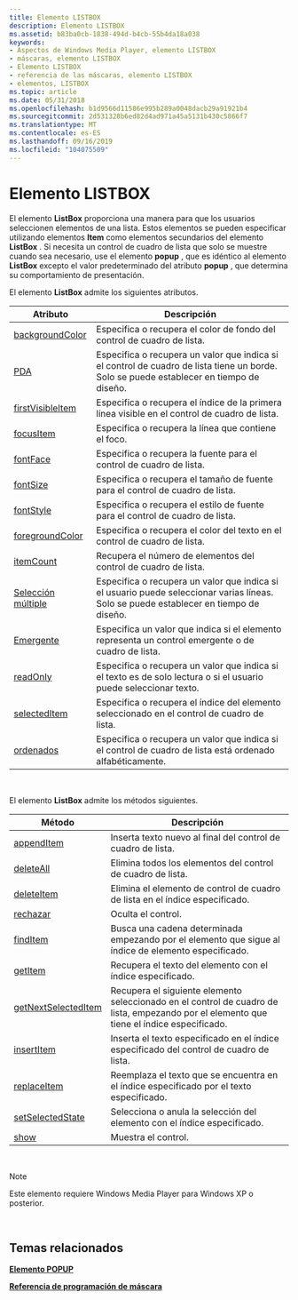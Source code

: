 ```yaml
---
title: Elemento LISTBOX
description: Elemento LISTBOX
ms.assetid: b83ba0cb-1838-494d-b4cb-55b4da18a038
keywords:
- Aspectos de Windows Media Player, elemento LISTBOX
- máscaras, elemento LISTBOX
- Elemento LISTBOX
- referencia de las máscaras, elemento LISTBOX
- elementos, LISTBOX
ms.topic: article
ms.date: 05/31/2018
ms.openlocfilehash: b1d9566d11586e995b289a0048dacb29a91921b4
ms.sourcegitcommit: 2d531328b6ed82d4ad971a45a5131b430c5866f7
ms.translationtype: MT
ms.contentlocale: es-ES
ms.lasthandoff: 09/16/2019
ms.locfileid: "104075509"
---
```

# <a name="listbox-element"></a>Elemento LISTBOX

El elemento **ListBox** proporciona una manera para que los usuarios seleccionen elementos de una lista. Estos elementos se pueden especificar utilizando elementos **Item** como elementos secundarios del elemento **ListBox** . Si necesita un control de cuadro de lista que solo se muestre cuando sea necesario, use el elemento **popup** , que es idéntico al elemento **ListBox** excepto el valor predeterminado del atributo **popup** , que determina su comportamiento de presentación.

El elemento **ListBox** admite los siguientes atributos.



| Atributo                                        | Descripción                                                                                                           |
|--------------------------------------------------|-----------------------------------------------------------------------------------------------------------------------|
| [backgroundColor](listbox-backgroundcolor.md)   | Especifica o recupera el color de fondo del control de cuadro de lista.                                                  |
| [PDA](listbox-border.md)                     | Especifica o recupera un valor que indica si el control de cuadro de lista tiene un borde. Solo se puede establecer en tiempo de diseño.  |
| [firstVisibleItem](listbox-firstvisibleitem.md) | Especifica o recupera el índice de la primera línea visible en el control de cuadro de lista.                                   |
| [focusItem](listbox-focusitem.md)               | Especifica o recupera la línea que contiene el foco.                                                                  |
| [fontFace](listbox-fontface.md)                 | Especifica o recupera la fuente para el control de cuadro de lista.                                                             |
| [fontSize](listbox-fontsize.md)                 | Especifica o recupera el tamaño de fuente para el control de cuadro de lista.                                                        |
| [fontStyle](listbox-fontstyle.md)               | Especifica o recupera el estilo de fuente para el control de cuadro de lista.                                                       |
| [foregroundColor](listbox-foregroundcolor.md)   | Especifica o recupera el color del texto en el control de cuadro de lista.                                                        |
| [itemCount](listbox-itemcount.md)               | Recupera el número de elementos del control de cuadro de lista.                                                                |
| [Selección múltiple](listbox-multiselect.md)           | Especifica o recupera un valor que indica si el usuario puede seleccionar varias líneas. Solo se puede establecer en tiempo de diseño. |
| [Emergente](listbox-popup.md)                       | Especifica un valor que indica si el elemento representa un control emergente o de cuadro de lista.                              |
| [readOnly](listbox-readonly.md)                 | Especifica o recupera un valor que indica si el texto es de solo lectura o si el usuario puede seleccionar texto.              |
| [selectedItem](listbox-selecteditem.md)         | Especifica o recupera el índice del elemento seleccionado en el control de cuadro de lista.                                        |
| [ordenados](listbox-sorted.md)                     | Especifica o recupera un valor que indica si el control de cuadro de lista está ordenado alfabéticamente.                      |



 

El elemento **ListBox** admite los métodos siguientes.



| Método                                                 | Descripción                                                                                                           |
|--------------------------------------------------------|-----------------------------------------------------------------------------------------------------------------------|
| [appendItem](listbox-appenditem.md)                   | Inserta texto nuevo al final del control de cuadro de lista.                                                                  |
| [deleteAll](listbox-deleteall.md)                     | Elimina todos los elementos del control de cuadro de lista.                                                                          |
| [deleteItem](listbox-deleteitem.md)                   | Elimina el elemento de control de cuadro de lista en el índice especificado.                                                             |
| [rechazar](listbox-dismiss.md)                         | Oculta el control.                                                                                                    |
| [findItem](listbox-finditem.md)                       | Busca una cadena determinada empezando por el elemento que sigue al índice de elemento especificado.                                |
| [getItem](listbox-getitem.md)                         | Recupera el texto del elemento con el índice especificado.                                                             |
| [getNextSelectedItem](listbox-getnextselecteditem.md) | Recupera el siguiente elemento seleccionado en el control de cuadro de lista, empezando por el elemento que tiene el índice especificado. |
| [insertItem](listbox-insertitem.md)                   | Inserta el texto especificado en el índice especificado del control de cuadro de lista.                                            |
| [replaceItem](listbox-replaceitem.md)                 | Reemplaza el texto que se encuentra en el índice especificado por el texto especificado.                                                     |
| [setSelectedState](listbox-setselectedstate.md)       | Selecciona o anula la selección del elemento con el índice especificado.                                                               |
| [show](listbox-show.md)                               | Muestra el control.                                                                                                 |



 

> [!Note]  
> Este elemento requiere Windows Media Player para Windows XP o posterior.

 

## <a name="related-topics"></a>Temas relacionados

<dl> <dt>

[**Elemento POPUP**](popup-element.md)
</dt> <dt>

[**Referencia de programación de máscara**](skin-programming-reference.md)
</dt> </dl>

 

 




